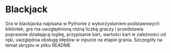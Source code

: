 # Blackjack
Gra w blackjacka napisana w Pythonie z wykorzystaniem podstawowych bibliotek, gra ma uwzględnioną różną liczbę graczy i przedstawia poprawnie działającą logikę, przypisanie kart, wartości kart w zależności od ręki, uwzględnia obsługę błędów w inpucie na etapie grania. Szczegóły na temat skryptu w pliku README 
